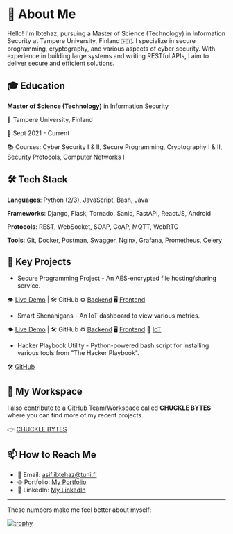 # 👋 About Me
Hello! I'm Ibtehaz, pursuing a Master of Science (Technology) in Information Security at Tampere University, Finland 🇫🇮. I specialize in secure programming, cryptography, and various aspects of cyber security. With experience in building large systems and writing RESTful APIs, I aim to deliver secure and efficient solutions.

## 🎓 Education
**Master of Science (Technology)** in Information Security

🏫 Tampere University, Finland

📅 Sept 2021 - Current

📚 Courses: Cyber Security I & II, Secure Programming, Cryptography I & II, Security Protocols, Computer Networks I

## 🛠️ Tech Stack

**Languages**: Python (2/3), JavaScript, Bash, Java

**Frameworks**: Django, Flask, Tornado, Sanic, FastAPI, ReactJS, Android

**Protocols**: REST, WebSocket, SOAP, CoAP, MQTT, WebRTC

**Tools**: Git, Docker, Postman, Swagger, Nginx, Grafana, Prometheus, Celery

## 🌟 Key Projects

* Secure Programming Project - An AES-encrypted file hosting/sharing service.

👁️ [Live Demo](https://tuni-projects.github.io/Encrypted-Signal/) | 🛠️ GitHub ⚙️ [Backend](https://github.com/TUNI-Projects/Encrypted-Signal-Backend) 🖥️ [Frontend](https://github.com/TUNI-Projects/Encrypted-Signal)

* Smart Shenanigans - An IoT dashboard to view various metrics.

👁️ [Live Demo](https://tuni-projects.github.io/TUNI-IoT-Frontend/) | 🛠️ GitHub ⚙️ [Backend](https://github.com/TUNI-Projects/TUNI-IoT-Backend) 🖥️ [Frontend](https://github.com/TUNI-Projects/TUNI-IoT-Frontend) 🤖 [IoT](https://github.com/TUNI-Projects/TUNI-IoT-Arduino)

* Hacker Playbook Utility - Python-powered bash script for installing various tools from "The Hacker Playbook".

🛠️ [GitHub](https://github.com/shepherd-06/Hacker-Playbook-Utility)

## 🏢 My Workspace

I also contribute to a GitHub Team/Workspace called **CHUCKLE BYTES** where you can find more of my recent projects.

👉 [CHUCKLE BYTES](https://github.com/TUNI-Projects)

## 📫 How to Reach Me
- 📧 Email: asif.ibtehaz@tuni.fi
- 🌐 Portfolio: [My Portfolio](https://ibtehaz.xyz/)
- 💼 LinkedIn: [My LinkedIn](https://www.linkedin.com/in/ibtehaz/)
------------------------------------

These numbers make me feel better about myself:

[![trophy](https://github-profile-trophy.vercel.app/?username=ryo-ma&theme=onedark)](https://github.com/ryo-ma/github-profile-trophy)
